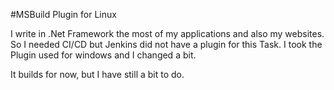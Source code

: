 ﻿#MSBuild Plugin for Linux 


I write in .Net Framework the most of my applications and also my websites. So I needed CI/CD  but Jenkins did not have a plugin for this Task. I took the Plugin used for windows and I changed a bit. 

It builds for now, but I have still a bit to do.
